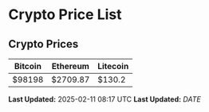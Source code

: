 # Crypto Price List

## Crypto Prices
| Bitcoin | Ethereum | Litecoin |
| ------- | -------- | -------- |
| $98198 | $2709.87 | $130.2 |
**Last Updated:** 2025-02-11 08:17 UTC
**Last Updated:** $DATE$
